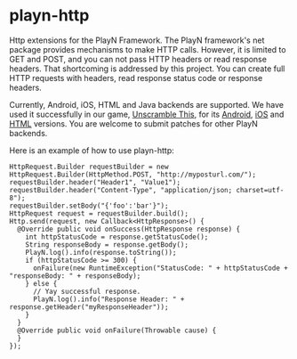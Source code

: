 playn-http
=========

Http extensions for the PlayN Framework. The PlayN framework's net package provides mechanisms to make HTTP calls. However, it is limited to GET and POST, and you can not pass HTTP headers or read response headers. That shortcoming is addressed by this project. You can create full HTTP requests with headers, read response status code or response headers.

Currently, Android, iOS, HTML and Java backends are supported. We have used it successfully in our game, <a href="https://www.facebook.com/appcenter/unscramblethis">Unscramble This</a>, for its <a href="https://play.google.com/store/apps/details?id=com.applimobile.unscramble">Android</a>, <a href="https://itunes.apple.com/us/app/unscramble-this-word/id570632973?mt=8">iOS</a> and <a href="https://apps.facebook.com/unscramblethis/">HTML</a> versions. You are welcome to submit patches for other PlayN backends.

Here is an example of how to use playn-http:

    HttpRequest.Builder requestBuilder = new HttpRequest.Builder(HttpMethod.POST, "http://myposturl.com/");
    requestBuilder.header("Header1", "Value1");
    requestBuilder.header("Content-Type", "application/json; charset=utf-8");
    requestBuilder.setBody("{'foo':'bar'}");
    HttpRequest request = requestBuilder.build();
    Http.send(request, new Callback<HttpResponse>() {
      @Override public void onSuccess(HttpResponse response) {
        int httpStatusCode = response.getStatusCode();
        String responseBody = response.getBody();
        PlayN.log().info(response.toString());
        if (httpStatusCode >= 300) {
          onFailure(new RuntimeException("StatusCode: " + httpStatusCode + "responseBody: " + responseBody); 
        } else {
          // Yay successful response.
          PlayN.log().info("Response Header: " + response.getHeader("myResponseHeader"));
        }
      }
      @Override public void onFailure(Throwable cause) {
      }
    });
